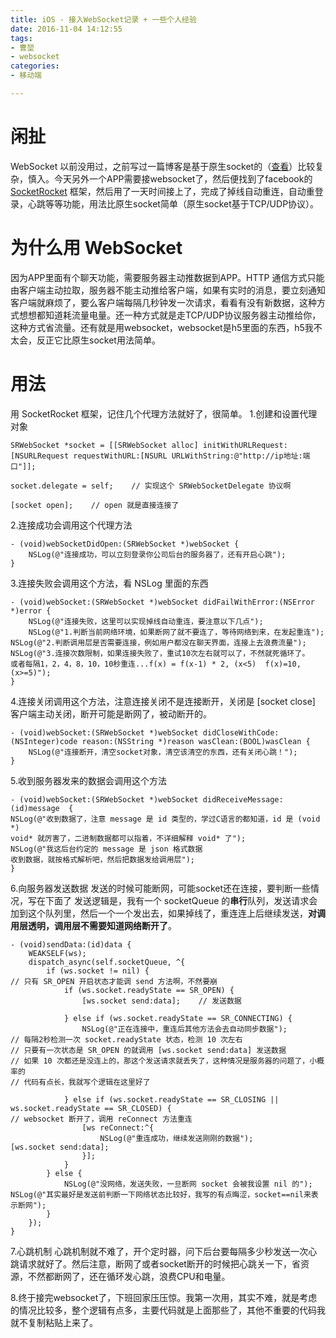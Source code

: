 ```yaml
---
title: iOS - 接入WebSocket记录 + 一些个人经验
date: 2016-11-04 14:12:55
tags:
- 曹堃
- websocket
categories:
- 移动端

---
```


# 闲扯
WebSocket 以前没用过，之前写过一篇博客是基于原生socket的（[查看](http://www.jianshu.com/p/edb50afa250e)）比较复杂，慎入。今天另外一个APP需要接websocket了，然后便找到了facebook的 [SocketRocket](https://github.com/facebook/SocketRocket) 框架，然后用了一天时间接上了，完成了掉线自动重连，自动重登录，心跳等等功能，用法比原生socket简单（原生socket基于TCP/UDP协议）。

# 为什么用 WebSocket
因为APP里面有个聊天功能，需要服务器主动推数据到APP。HTTP 通信方式只能由客户端主动拉取，服务器不能主动推给客户端，如果有实时的消息，要立刻通知客户端就麻烦了，要么客户端每隔几秒钟发一次请求，看看有没有新数据，这种方式想想都知道耗流量电量。还一种方式就是走TCP/UDP协议服务器主动推给你，这种方式省流量。还有就是用websocket，websocket是h5里面的东西，h5我不太会，反正它比原生socket用法简单。

# 用法
用 SocketRocket 框架，记住几个代理方法就好了，很简单。
1.创建和设置代理对象

```
SRWebSocket *socket = [[SRWebSocket alloc] initWithURLRequest:
[NSURLRequest requestWithURL:[NSURL URLWithString:@"http://ip地址:端口"]];

socket.delegate = self;    // 实现这个 SRWebSocketDelegate 协议啊

[socket open];    // open 就是直接连接了
```

2.连接成功会调用这个代理方法

```
- (void)webSocketDidOpen:(SRWebSocket *)webSocket {
    NSLog(@"连接成功，可以立刻登录你公司后台的服务器了，还有开启心跳");
}
```
3.连接失败会调用这个方法，看 NSLog 里面的东西

```
- (void)webSocket:(SRWebSocket *)webSocket didFailWithError:(NSError *)error {
    NSLog(@"连接失败，这里可以实现掉线自动重连，要注意以下几点");
    NSLog(@"1.判断当前网络环境，如果断网了就不要连了，等待网络到来，在发起重连");
NSLog(@"2.判断调用层是否需要连接，例如用户都没在聊天界面，连接上去浪费流量");
NSLog(@"3.连接次数限制，如果连接失败了，重试10次左右就可以了，不然就死循环了。
或者每隔1，2，4，8，10，10秒重连...f(x) = f(x-1) * 2, (x<5)  f(x)=10, (x>=5)");
}
```
4.连接关闭调用这个方法，注意连接关闭不是连接断开，关闭是 [socket close] 客户端主动关闭，断开可能是断网了，被动断开的。

```
- (void)webSocket:(SRWebSocket *)webSocket didCloseWithCode:(NSInteger)code reason:(NSString *)reason wasClean:(BOOL)wasClean {
    NSLog(@"连接断开，清空socket对象，清空该清空的东西，还有关闭心跳！");
}
```
5.收到服务器发来的数据会调用这个方法

```
- (void)webSocket:(SRWebSocket *)webSocket didReceiveMessage:(id)message  {
NSLog(@"收到数据了，注意 message 是 id 类型的，学过C语言的都知道，id 是 (void *)  
void* 就厉害了，二进制数据都可以指着，不详细解释 void* 了");
NSLog(@"我这后台约定的 message 是 json 格式数据
收到数据，就按格式解析吧，然后把数据发给调用层");
}
```

6.向服务器发送数据
发送的时候可能断网，可能socket还在连接，要判断一些情况，写在下面了
发送逻辑是，我有一个 socketQueue 的**串行**队列，发送请求会加到这个队列里，然后一个一个发出去，如果掉线了，重连连上后继续发送，**对调用层透明，调用层不需要知道网络断开了**。

```
- (void)sendData:(id)data {
    WEAKSELF(ws);
    dispatch_async(self.socketQueue, ^{
        if (ws.socket != nil) {
// 只有 SR_OPEN 开启状态才能调 send 方法啊，不然要崩
            if (ws.socket.readyState == SR_OPEN) {
                [ws.socket send:data];    // 发送数据

            } else if (ws.socket.readyState == SR_CONNECTING) {
                NSLog(@"正在连接中，重连后其他方法会去自动同步数据");
// 每隔2秒检测一次 socket.readyState 状态，检测 10 次左右
// 只要有一次状态是 SR_OPEN 的就调用 [ws.socket send:data] 发送数据
// 如果 10 次都还是没连上的，那这个发送请求就丢失了，这种情况是服务器的问题了，小概率的
// 代码有点长，我就写个逻辑在这里好了

            } else if (ws.socket.readyState == SR_CLOSING || ws.socket.readyState == SR_CLOSED) {
// websocket 断开了，调用 reConnect 方法重连
                [ws reConnect:^{
                    NSLog(@"重连成功，继续发送刚刚的数据");
[ws.socket send:data];
                }];
            }
        } else {
            NSLog(@"没网络，发送失败，一旦断网 socket 会被我设置 nil 的");
NSLog(@"其实最好是发送前判断一下网络状态比较好，我写的有点晦涩，socket==nil来表示断网");
        }
    });
}
```

7.心跳机制
心跳机制就不难了，开个定时器，问下后台要每隔多少秒发送一次心跳请求就好了。然后注意，断网了或者socket断开的时候把心跳关一下，省资源，不然都断网了，还在循环发心跳，浪费CPU和电量。

8.终于接完websocket了，下班回家压压惊。我第一次用，其实不难，就是考虑的情况比较多，整个逻辑有点多，主要代码就是上面那些了，其他不重要的代码我就不复制粘贴上来了。
